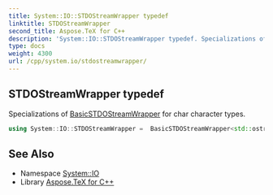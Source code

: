 ```yaml
---
title: System::IO::STDOStreamWrapper typedef
linktitle: STDOStreamWrapper
second_title: Aspose.TeX for C++
description: 'System::IO::STDOStreamWrapper typedef. Specializations of BasicSTDOStreamWrapper for char character types in C++.'
type: docs
weight: 4300
url: /cpp/system.io/stdostreamwrapper/
---
```

## STDOStreamWrapper typedef


Specializations of [BasicSTDOStreamWrapper](../basicstdostreamwrapper/) for char character types.

```cpp
using System::IO::STDOStreamWrapper =  BasicSTDOStreamWrapper<std::ostream>
```

## See Also

* Namespace [System::IO](../)
* Library [Aspose.TeX for C++](../../)
